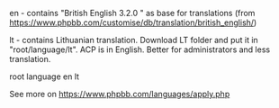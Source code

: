 en - contains "British English 3.2.0 " as base for translations (from https://www.phpbb.com/customise/db/translation/british_english/)

lt - contains Lithuanian translation. Download LT folder and put it in "root/language/lt". ACP is in English. Better for administrators and less translation.

root
	language
		en
		lt


See more on https://www.phpbb.com/languages/apply.php
